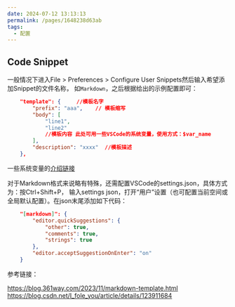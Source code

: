 ```yaml
---
date: 2024-07-12 13:13:13
permalink: /pages/1648238d63ab
tags: 
  - 配置
---
```


## Code Snippet

一般情况下进入File > Preferences > Configure User Snippets然后输入希望添加Snippet的文件名称，
如`Markdown`，之后根据给出的示例配置即可：

```json
	"template": {     //模板名字
		"prefix": "aaa",    // 模板缩写
		"body": [      
			"line1",
            "line2"
			//模板内容 此处可用一些VSCode的系统变量，使用方式：$var_name
		],     
		"description": "xxxx"  //模板描述
	},
```

一些系统变量的[介绍链接](https://blog.csdn.net/hemlok/article/details/133632859)

对于Markdown格式来说略有特殊，还需配置VSCode的settings.json，具体方式为：按Ctrl+Shift+P，
输入settings json，打开“用户”设置（也可配置当前空间或全局默认配置）。在json末尾添加如下代码：

```json
    "[markdown]": {
        "editor.quickSuggestions": {
            "other": true,
            "comments": true,
            "strings": true
        },
        "editor.acceptSuggestionOnEnter": "on"
    }
```

参考链接：

<https://blog.361way.com/2023/11/markdown-template.html>
<https://blog.csdn.net/I_fole_you/article/details/123911684>